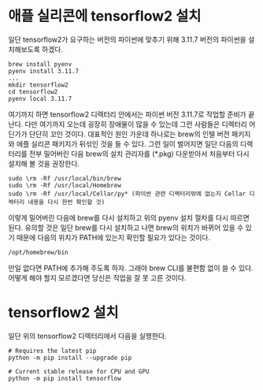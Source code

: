 # 애플 실리콘에 tensorflow2 설치

일단 tensorflow2가 요구하는 버전의 파이썬에 맞추기 위해 3.11.7 버전의 파이썬을 설치해보도록 하겠다.

```
brew install pyenv
pyenv install 3.11.7
...
mkdir tensorflow2
cd tensorflow2
pyenv local 3.11.7
```

여기까지 하면 tensorflow2 디렉터리 안에서는 파이썬 버전 3.11.7로 작업할 준비가 끝난다. 다만 여기까지 오는데 굉장히 장애물이 많을 수 있는데
그런 사람들은 디렉터리 어딘가가 단단히 꼬인 것이다. 대표적인 원인 가운데 하나로는 brew의 인텔 버전 패키지와 애플 실리콘 패키지가 뒤섞인 것을 들 수 있다.
그런 일이 벌어지면 일단 다음의 디렉터리를 전부 밀어버린 다음 brew의 설치 관리자를 (*.pkg) 다운받아서 처음부터 다시 설치해 볼 것을 권장한다.

```
sudo \rm -Rf /usr/local/bin/brew
sudo \rm -Rf /usr/local/Homebrew
sudo \rm -Rf /usr/local/Cellar/py* (파이썬 관련 디렉터리밖에 없는지 Cellar 디렉터리 내용을 다시 한번 확인할 것)
```

이렇게 밀어버린 다음에 brew를 다시 설치하고 위의 pyenv 설치 절차를 다시 따르면 된다.
유의할 것은 일단 brew를 다시 설치하고 나면 brew의 위치가 바뀌어 있을 수 있기 때문에
다음의 위치가 PATH에 있는지 확인할 필요가 있다는 것이다.

```
/opt/homebrew/bin
```

만일 없다면 PATH에 추가해 주도록 하자. 그래야 brew CLI를 불편함 없이 쓸 수 있다. 어떻게 해야 할지 모르겠다면 당신은 직업을 잘 못 고른 것이다.

# tensorflow2 설치

일단 위의 tensorflow2 디렉터리에서 다음을 실행한다.

```
# Requires the latest pip
python -m pip install --upgrade pip

# Current stable release for CPU and GPU
python -m pip install tensorflow
```
